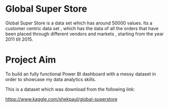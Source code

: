 # Global Super Store

Global Super Store is a data set which has around 50000 values. Its a customer centric data set , which has the data of all the orders that have been placed through different vendors and markets , starting from the year 2011 till 2015.

# Project Aim

To build an fully functional Power BI dashboard with a messy dataset in order to showcase my data analytics skills.

This is a dataset which was download from the following link:

https://www.kaggle.com/shekpaul/global-superstore


